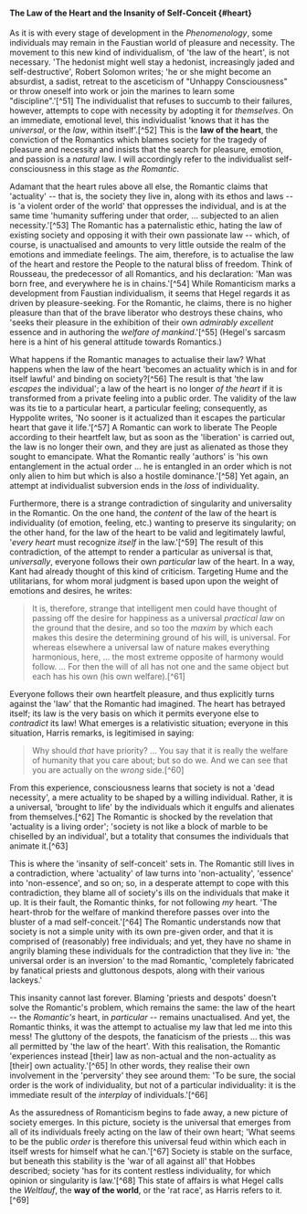 #### The Law of the Heart and the Insanity of Self-Conceit {#heart}

As it is with every stage of development in the *Phenomenology*, some
individuals may remain in the Faustian world of pleasure and necessity. The
movement to this new kind of individualism, of 'the law of the heart', is not
necessary. 'The hedonist might well stay a hedonist, increasingly jaded and
self-destructive', Robert Solomon writes; 'he or she might become an absurdist,
a sadist, retreat to the asceticism of "Unhappy Consciousness" or throw oneself
into work or join the marines to learn some "discipline".'[^51] The
individualist that refuses to succumb to their failures, however, attempts to
cope with necessity by adopting it for *themselves*. On an immediate, emotional
level, this individualist 'knows that it has the *universal*, or the *law*,
within itself'.[^52] This is the **law of the heart**, the conviction of the
Romantics which blames society for the tragedy of pleasure and necessity and
insists that the search for pleasure, emotion, and passion is a *natural* law. I
will accordingly refer to the individualist self-consciousness in this stage as
*the Romantic*.

Adamant that the heart rules above all else, the Romantic claims that
'actuality' -- that is, the society they live in, along with its ethos and laws
-- is 'a violent order of the world' that oppresses the individual, and is at
the same time 'humanity suffering under that order, ... subjected to an alien
necessity.'[^53] The Romantic has a paternalistic ethic, hating the law of
existing society and opposing it with their own passionate law -- which, of
course, is unactualised and amounts to very little outside the realm of the
emotions and immediate feelings. The aim, therefore, is to actualise the law of
the heart and restore the People to the natural bliss of freedom. Think of
Rousseau, the predecessor of all Romantics, and his declaration: 'Man was born
free, and everywhere he is in chains.'[^54] While Romanticism marks a
development from Faustian individualism, it seems that Hegel regards it as
driven by pleasure-seeking. For the Romantic, he claims, there is no higher
pleasure than that of the brave liberator who destroys these chains, who 'seeks
their pleasure in the exhibition of their own *admirably excellent* essence and
in authoring the *welfare of mankind*.'[^55] (Hegel's sarcasm here is a hint of
his general attitude towards Romantics.)

What happens if the Romantic manages to actualise their law? What happens when
the law of the heart 'becomes an actuality which is in and for itself lawful'
and binding on society?[^56] The result is that 'the law *escapes* the
individual'; a law of the heart is no longer *of the heart* if it is transformed
from a private feeling into a public order. The validity of the law was its tie
to a particular heart, a particular feeling; consequently, as Hyppolite writes,
'No sooner is it actualized than it escapes the particular heart that gave it
life.'[^57] A Romantic can work to liberate The People according to their
heartfelt law, but as soon as the 'liberation' is carried out, the law is no
longer their own, and they are just as alienated as those they sought to
emancipate. What the Romantic really 'authors' is 'his own entanglement in the
actual order ... he is entangled in an order which is not only alien to him but
which is also a hostile dominance.'[^58] Yet again, an attempt at individualist
subversion ends in the *loss* of individuality.

Furthermore, there is a strange contradiction of singularity and universality in
the Romantic. On the one hand, the *content* of the law of the heart is
individuality (of emotion, feeling, etc.) wanting to preserve its singularity;
on the other hand, for the law of the heart to be valid and legitimately lawful,
'*every heart* must recognize *itself* in the law.'[^59] The result of this
contradiction, of the attempt to render a particular as universal is that,
*universally*, everyone follows their own *particular* law of the heart. In a
way, Kant had already thought of this kind of criticism. Targeting Hume and the
utilitarians, for whom moral judgment is based upon upon the weight of emotions
and desires, he writes:

> It is, therefore, strange that intelligent men could have thought of passing
> off the desire for happiness as a universal *practical law* on the ground that
> the desire, and so too the *maxim* by which each makes this desire the
> determining ground of his will, is universal. For whereas elsewhere a
> universal law of nature makes everything harmonious, here, ... the most
> extreme opposite of harmony would follow. ... For then the will of all has not
> one and the same object but each has his own (his own welfare).[^61]

Everyone follows their own heartfelt pleasure, and thus explicitly turns against
the 'law' that the Romantic had imagined. The heart has betrayed itself; its law
is the very basis on which it permits everyone else to *contradict* its law!
What emerges is a relativistic situation; everyone in this situation, Harris
remarks, is legitimised in saying:

> Why should *that* have priority? ... You say that it is really the welfare of
> humanity that you care about; but so do we. And we can see that you are
> actually on the *wrong* side.[^60]

From this experience, consciousness learns that society is not a 'dead
necessity', a mere actuality to be shaped by a willing individual. Rather, it is
a universal, 'brought to life' by the individuals which it engulfs and alienates
from themselves.[^62] The Romantic is shocked by the revelation that 'actuality
is a living order'; 'society is not like a block of marble to be chiselled by an
individual', but a totality that consumes the individuals that animate it.[^63]

This is where the 'insanity of self-conceit' sets in. The Romantic still lives
in a contradiction, where 'actuality' of law turns into 'non-actuality',
'essence' into 'non-essence', and so on; so, in a desperate attempt to cope with
this contradiction, they blame all of society's ills on the individuals that
make it up. It is their fault, the Romantic thinks, for not following *my*
heart. 'The heart-throb for the welfare of mankind therefore passes over into
the bluster of a mad self-conceit.'[^64] The Romantic understands now that
society is not a simple unity with its own pre-given order, and that it is
comprised of (reasonably) free individuals; and yet, they have no shame in
angrily blaming these individuals for the contradiction that they live in: 'the
universal order is an inversion' to the mad Romantic, 'completely fabricated by
fanatical priests and gluttonous despots, along with their various lackeys.'

This insanity cannot last forever. Blaming 'priests and despots' doesn't solve
the Romantic's problem, which remains the same: the law of the heart -- the
*Romantic's* heart, in *particular* -- remains unactualised. And yet, the
Romantic thinks, it was the attempt to actualise my law that led me into this
mess! The gluttony of the despots, the fanaticism of the priests ... this was
all permitted by 'the law of the heart'. With this realisation, the Romantic
'experiences instead [their] law as non-actual and the non-actuality as [their]
own actuality.'[^65] In other words, they realise their own involvement in the
'perversity' they see around them: 'To be sure, the social order is the work of
individuality, but not of a particular individuality: it is the immediate result
of the *interplay* of individuals.'[^66]

As the assuredness of Romanticism begins to fade away, a new picture of society
emerges. In this picture, society is the universal that emerges from all of its
individuals freely acting on the law of their own heart; 'What seems to be the
public *order* is therefore this universal feud within which each in itself
wrests for himself what he can.'[^67] Society is stable on the surface, but
beneath this stability is the 'war of all against all' that Hobbes described;
society 'has for its content restless individuality, for which opinion or
singularity is law.'[^68] This state of affairs is what Hegel calls the
*Weltlauf*, the **way of the world**, or the 'rat race', as Harris refers to
it.[^69]

